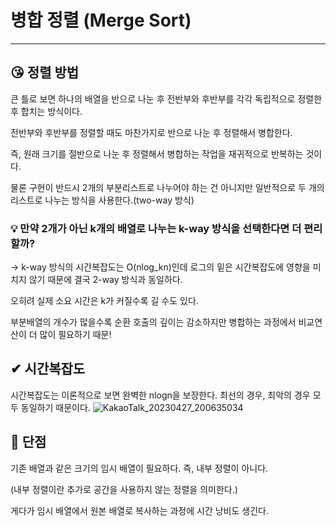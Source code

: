 # 병합 정렬 (Merge Sort)

---

## 😘 정렬 방법
큰 틀로 보면 하나의 배열을 반으로 나눈 후 전반부와 후반부를 각각 독립적으로 정렬한 후 합치는 방식이다. 

전반부와 후반부를 정렬할 때도 마찬가지로 반으로 나눈 후 정렬해서 병합한다.

즉, 원래 크기를 절반으로 나눈 후 정렬해서 병합하는 작업을 재귀적으로 반복하는 것이다.

물론 구현이 반드시 2개의 부분리스트로 나누어야 하는 건 아니지만 일반적으로 두 개의 리스트로 나누는 방식을 사용한다.(two-way 방식)

### 💡 만약 2개가 아닌 k개의 배열로 나누는 k-way 방식을 선택한다면 더 편리할까?

→ k-way 방식의 시간복잡도는 O(nlog_kn)인데 로그의 밑은 시간복잡도에 영향을 미치지 않기 때문에 결국 2-way 방식과 동일하다.

오히려 실제 소요 시간은 k가 커질수록 길 수도 있다. 

부분배열의 개수가 많을수록 순환 호출의 깊이는 감소하지만 병합하는 과정에서 비교연산이 더 많이 필요하기 때문!

## ✔ 시간복잡도

시간복잡도는 이론적으로 보면 완벽한 nlogn을 보장한다. 최선의 경우, 최악의 경우 모두 동일하기 때문이다.
![KakaoTalk_20230427_200635034](https://user-images.githubusercontent.com/33473174/234944776-d979807b-1f2b-45cf-84b8-84b0858cffa8.jpg)

## 🥺 단점
기존 배열과 같은 크기의 임시 배열이 필요하다. 즉, 내부 정렬이 아니다.

(내부 정렬이란 추가로 공간을 사용하지 않는 정렬을 의미한다.)

게다가 임시 배열에서 원본 배열로 복사하는 과정에 시간 낭비도 생긴다.
